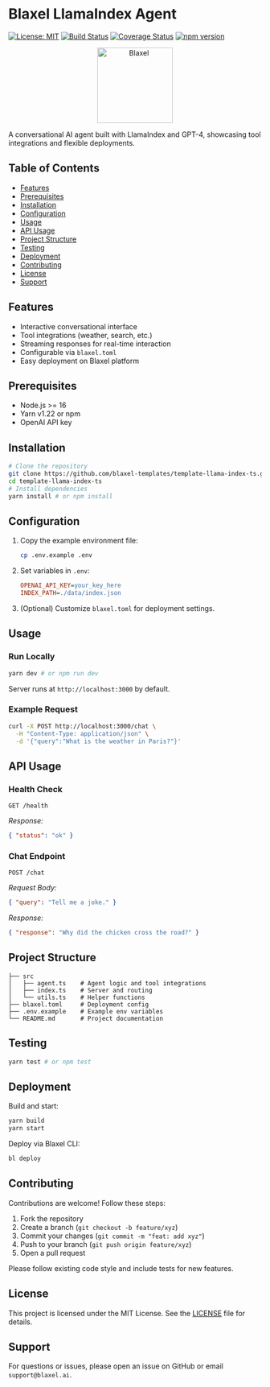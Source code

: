 # Blaxel LlamaIndex Agent

[![License: MIT](https://img.shields.io/badge/License-MIT-yellow.svg)](LICENSE) [![Build Status](https://github.com/blaxel-templates/template-llama-index-ts/actions/workflows/ci.yml/badge.svg)](https://github.com/blaxel-templates/template-llama-index-ts/actions) [![Coverage Status](https://codecov.io/gh/blaxel-templates/template-llama-index-ts/branch/main/graph/badge.svg)](https://codecov.io/gh/blaxel-templates/template-llama-index-ts) [![npm version](https://img.shields.io/npm/v/@blaxel/llama-index-agent)](https://www.npmjs.com/package/@blaxel/llama-index-agent)

<p align="center">
  <img src="https://blaxel.ai/logo.png" alt="Blaxel" width="150"/>
</p>

A conversational AI agent built with LlamaIndex and GPT-4, showcasing tool integrations and flexible deployments.

## Table of Contents

- [Features](#features)
- [Prerequisites](#prerequisites)
- [Installation](#installation)
- [Configuration](#configuration)
- [Usage](#usage)
- [API Usage](#api-usage)
- [Project Structure](#project-structure)
- [Testing](#testing)
- [Deployment](#deployment)
- [Contributing](#contributing)
- [License](#license)
- [Support](#support)

## Features

- Interactive conversational interface
- Tool integrations (weather, search, etc.)
- Streaming responses for real-time interaction
- Configurable via `blaxel.toml`
- Easy deployment on Blaxel platform

## Prerequisites

- Node.js >= 16
- Yarn v1.22 or npm
- OpenAI API key

## Installation

```bash
# Clone the repository
git clone https://github.com/blaxel-templates/template-llama-index-ts.git
cd template-llama-index-ts
# Install dependencies
yarn install # or npm install
```

## Configuration

1. Copy the example environment file:
   ```bash
   cp .env.example .env
   ```
2. Set variables in `.env`:
   ```ini
   OPENAI_API_KEY=your_key_here
   INDEX_PATH=./data/index.json
   ```
3. (Optional) Customize `blaxel.toml` for deployment settings.

## Usage

### Run Locally

```bash
yarn dev # or npm run dev
```
Server runs at `http://localhost:3000` by default.

### Example Request

```bash
curl -X POST http://localhost:3000/chat \
  -H "Content-Type: application/json" \
  -d '{"query":"What is the weather in Paris?"}'
```

## API Usage

### Health Check

```
GET /health
```

_Response:_
```json
{ "status": "ok" }
```

### Chat Endpoint

```
POST /chat
```

_Request Body:_
```json
{ "query": "Tell me a joke." }
```

_Response:_
```json
{ "response": "Why did the chicken cross the road?" }
```

## Project Structure

```
├── src
│   ├── agent.ts    # Agent logic and tool integrations
│   ├── index.ts    # Server and routing
│   └── utils.ts    # Helper functions
├── blaxel.toml     # Deployment config
├── .env.example    # Example env variables
└── README.md       # Project documentation
```

## Testing

```bash
yarn test # or npm test
```

## Deployment

Build and start:

```bash
yarn build
yarn start
```

Deploy via Blaxel CLI:

```bash
bl deploy
```

## Contributing

Contributions are welcome! Follow these steps:

1. Fork the repository
2. Create a branch (`git checkout -b feature/xyz`)
3. Commit your changes (`git commit -m "feat: add xyz"`)
4. Push to your branch (`git push origin feature/xyz`)
5. Open a pull request

Please follow existing code style and include tests for new features.

## License

This project is licensed under the MIT License. See the [LICENSE](LICENSE) file for details.

## Support

For questions or issues, please open an issue on GitHub or email `support@blaxel.ai`.
